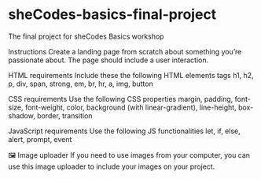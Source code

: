 # sheCodes-basics-final-project
The final project for sheCodes Basics workshop 

Instructions
Create a landing page from scratch about something you’re passionate about. The page should include a user interaction.

HTML requirements 
Include these the following HTML elements tags
h1, h2, p, div, span, strong, em, br, hr, a, img, button

CSS requirements 
Use the following CSS properties
margin, padding, font-size, font-weight, color, background (with linear-gradient), line-height, box-shadow, border, transition

JavaScript requirements 
Use the following JS functionalities
let, if, else, alert, prompt, event

🖼 Image uploader
If you need to use images from your computer, you can use this image uploader to include your images on your project.
